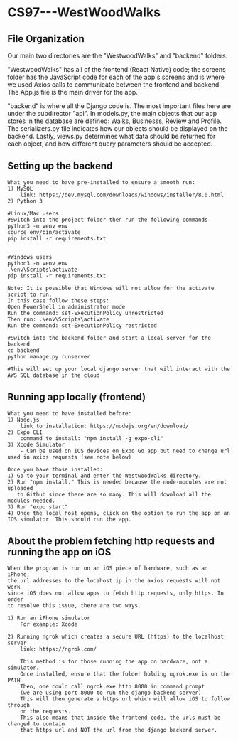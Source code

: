 # CS97---WestWoodWalks

## File Organization
Our main two directories are the "WestwoodWalks" and "backend" folders.  

"WestwoodWalks" has all of the frontend (React Native) code; the screens folder has the JavaScript code for each of the app's screens and is where we used Axios calls to communicate between the frontend and backend. The App.js file is the main driver for the app.

"backend" is where all the Django code is.  The most important files here are under the subdirector "api".  In models.py, the main objects that our app stores in the database are defined: Walks, Businesss, Review and Profile. The serializers.py file indicates how our objects should be displayed on the backend.  Lastly, views.py determines what data should be returned for each object, and how different query parameters should be accepted.

## Setting up the backend

```
What you need to have pre-installed to ensure a smooth run:
1) MySQL
    link: https://dev.mysql.com/downloads/windows/installer/8.0.html
2) Python 3

#Linux/Mac users
#Switch into the project folder then run the following commands
python3 -m venv env
source env/bin/activate
pip install -r requirements.txt


#Windows users
python3 -m venv env
.\env\Scripts\activate
pip install -r requirements.txt

Note: It is possible that Windows will not allow for the activate script to run.
In this case follow these steps:
Open PowerShell in administrator mode
Run the command: set-ExecutionPolicy unrestricted
Then run: .\env\Scripts\activate
Run the command: set-ExecutionPolicy restricted

#Switch into the backend folder and start a local server for the backend
cd backend
python manage.py runserver

#This will set up your local django server that will interact with the AWS SQL database in the cloud

```

## Running app locally (frontend)

```
What you need to have installed before:
1) Node.js 
    link to installation: https://nodejs.org/en/download/
2) Expo CLI
    command to install: "npm install -g expo-cli"
3) Xcode Simulator
    - Can be used on IOS devices on Expo Go app but need to change url used in axios requests (see note below)

Once you have those installed:
1) Go to your terminal and enter the WestwoodWalks directory.
2) Run "npm install." This is needed because the node-modules are not uploaded
   to Github since there are so many. This will download all the modules needed.
3) Run "expo start"
4) Once the local host opens, click on the option to run the app on an IOS simulator. This should run the app.
```

## About the problem fetching http requests and running the app on iOS

```
When the program is run on an iOS piece of hardware, such as an iPhone,
the url addresses to the locahost ip in the axios requests will not work
since iOS does not allow apps to fetch http requests, only https. In order
to resolve this issue, there are two ways.

1) Run an iPhone simulator
    For example: Xcode

2) Running ngrok which creates a secure URL (https) to the localhost server
    link: https://ngrok.com/
    
    This method is for those running the app on hardware, not a simulator.
    Once installed, ensure that the folder holding ngrok.exe is on the PATH
    Then, one could call ngrok.exe http 8000 in command prompt
    (we are using port 8000 to run the django backend server)
    This will then generate a https url which will allow iOS to follow through
    on the requests.
    This also means that inside the frontend code, the urls must be changed to contain
    that https url and NOT the url from the django backend server.

```
